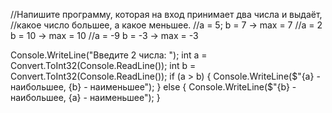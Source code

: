 //Напишите программу, которая на вход принимает два числа и выдаёт, 
//какое число большее, а какое меньшее.
//a = 5; b = 7 -> max = 7
//a = 2 b = 10 -> max = 10
//a = -9 b = -3 -> max = -3

Console.WriteLine("Введите 2 числа: ");
int a = Convert.ToInt32(Console.ReadLine());
int b = Convert.ToInt32(Console.ReadLine());
if (a > b)
{
    Console.WriteLine($"{a} - наибольшее, {b} - наименьшее");
}
else
{
    Console.WriteLine($"{b} - наибольшее, {a} - наименьшее");
}
